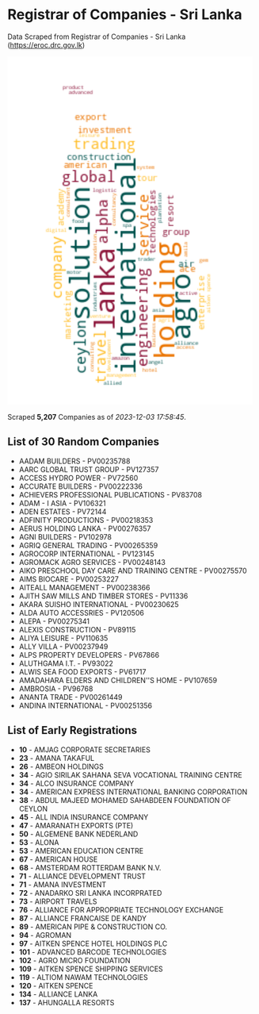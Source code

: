 # Registrar of Companies - Sri Lanka

Data Scraped from Registrar of Companies - Sri Lanka (https://eroc.drc.gov.lk)

![word-cloud](data/word_cloud.png)

Scraped **5,207** Companies as of *2023-12-03 17:58:45*.

## List of 30 Random Companies

* AADAM BUILDERS - PV00235788
* AARC GLOBAL TRUST GROUP - PV127357
* ACCESS HYDRO POWER - PV72560
* ACCURATE BUILDERS - PV00222336
* ACHIEVERS PROFESSIONAL PUBLICATIONS - PV83708
* ADAM - I ASIA - PV106321
* ADEN ESTATES - PV72144
* ADFINITY PRODUCTIONS - PV00218353
* AERUS HOLDING LANKA - PV00276357
* AGNI BUILDERS - PV102978
* AGRIQ GENERAL TRADING - PV00265359
* AGROCORP INTERNATIONAL - PV123145
* AGROMACK AGRO SERVICES - PV00248143
* AIKO PRESCHOOL DAY CARE AND  TRAINING CENTRE - PV00275570
* AIMS BIOCARE - PV00253227
* AITEALL MANAGEMENT - PV00238366
* AJITH SAW MILLS AND TIMBER STORES - PV11336
* AKARA SUISHO INTERNATIONAL - PV00230625
* ALDA AUTO ACCESSRIES - PV120506
* ALEPA - PV00275341
* ALEXIS CONSTRUCTION - PV89115
* ALIYA LEISURE - PV110635
* ALLY VILLA - PV00237949
* ALPS PROPERTY DEVELOPERS - PV67866
* ALUTHGAMA I.T. - PV93022
* ALWIS SEA FOOD EXPORTS - PV61717
* AMADAHARA ELDERS AND CHILDREN''S HOME - PV107659
* AMBROSIA - PV96768
* ANANTA TRADE - PV00261449
* ANDINA INTERNATIONAL - PV00251356

## List of Early Registrations

* **10** - AMJAG CORPORATE SECRETARIES 
* **23** - AMANA TAKAFUL 
* **26** - AMBEON HOLDINGS 
* **34** - AGIO SIRILAK SAHANA SEVA VOCATIONAL TRAINING CENTRE 
* **34** - ALCO INSURANCE COMPANY 
* **34** - AMERICAN EXPRESS INTERNATIONAL BANKING CORPORATION 
* **38** - ABDUL MAJEED MOHAMED SAHABDEEN FOUNDATION OF CEYLON 
* **45** - ALL INDIA INSURANCE COMPANY 
* **47** - AMARANATH EXPORTS (PTE) 
* **50** - ALGEMENE BANK NEDERLAND 
* **53** - ALONA 
* **53** - AMERICAN EDUCATION CENTRE 
* **67** - AMERICAN HOUSE 
* **68** - AMSTERDAM ROTTERDAM BANK N.V. 
* **71** - ALLIANCE DEVELOPMENT TRUST 
* **71** - AMANA INVESTMENT 
* **72** - ANADARKO SRI LANKA INCORPRATED 
* **73** - AIRPORT TRAVELS 
* **76** - ALLIANCE FOR APPROPRIATE TECHNOLOGY EXCHANGE 
* **87** - ALLIANCE FRANCAISE DE KANDY 
* **89** - AMERICAN PIPE & CONSTRUCTION CO. 
* **94** - AGROMAN 
* **97** - AITKEN SPENCE HOTEL HOLDINGS PLC 
* **101** - ADVANCED BARCODE TECHNOLOGIES 
* **102** - AGRO MICRO FOUNDATION 	 
* **109** - AITKEN SPENCE SHIPPING SERVICES 
* **119** - ALTIOM NAWAM TECHNOLOGIES 
* **120** - AITKEN SPENCE 
* **134** - ALLIANCE LANKA 
* **137** - AHUNGALLA RESORTS 